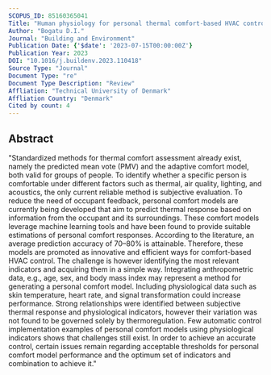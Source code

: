 ```yaml
---
SCOPUS_ID: 85160365041
Title: "Human physiology for personal thermal comfort-based HVAC control – A review"
Author: "Bogatu D.I."
Journal: "Building and Environment"
Publication Date: {'$date': '2023-07-15T00:00:00Z'}
Publication Year: 2023
DOI: "10.1016/j.buildenv.2023.110418"
Source Type: "Journal"
Document Type: "re"
Document Type Description: "Review"
Affliation: "Technical University of Denmark"
Affliation Country: "Denmark"
Cited by count: 4
---
```


## Abstract
"Standardized methods for thermal comfort assessment already exist, namely the predicted mean vote (PMV) and the adaptive comfort model, both valid for groups of people. To identify whether a specific person is comfortable under different factors such as thermal, air quality, lighting, and acoustics, the only current reliable method is subjective evaluation. To reduce the need of occupant feedback, personal comfort models are currently being developed that aim to predict thermal response based on information from the occupant and its surroundings. These comfort models leverage machine learning tools and have been found to provide suitable estimations of personal comfort responses. According to the literature, an average prediction accuracy of 70–80% is attainable. Therefore, these models are promoted as innovative and efficient ways for comfort-based HVAC control. The challenge is however identifying the most relevant indicators and acquiring them in a simple way. Integrating anthropometric data, e.g., age, sex, and body mass index may represent a method for generating a personal comfort model. Including physiological data such as skin temperature, heart rate, and signal transformation could increase performance. Strong relationships were identified between subjective thermal response and physiological indicators, however their variation was not found to be governed solely by thermoregulation. Few automatic control implementation examples of personal comfort models using physiological indicators shows that challenges still exist. In order to achieve an accurate control, certain issues remain regarding acceptable thresholds for personal comfort model performance and the optimum set of indicators and combination to achieve it."
